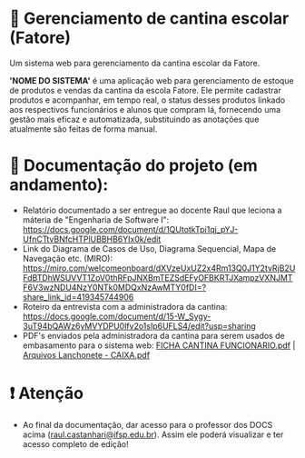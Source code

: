 # 🧃 Gerenciamento de cantina escolar (Fatore)
Um sistema web  para gerenciamento da cantina escolar da Fatore.

**'NOME DO SISTEMA'** é uma aplicação web para gerenciamento de estoque de produtos e vendas da cantina da escola Fatore. Ele permite cadastrar produtos e acompanhar, em tempo real, o status desses produtos linkado aos respectivos funcionários e alunos que compram lá, fornecendo uma gestão mais eficaz e automatizada, substituindo as anotações que atualmente são feitas de forma manual.

# 📂 Documentação do projeto (em andamento):
- Relatório documentado a ser entregue ao docente Raul que leciona a máteria de "Engenharia de Software I":
  https://docs.google.com/document/d/1QUtotkTpi1qj_pYJ-UfnCTtvBNfcHTPlUBBHB6YIx0k/edit
- Link do Diagrama de Casos de Uso, Diagrama Sequencial, Mapa de Navegação etc. (MIRO): 
  https://miro.com/welcomeonboard/dXVzeUxUZ2x4Rm13Q0J1Y2tvRjB2UFdBTDhWSUVVT1ZoV0thRFpJNXBmTEZSdEFyOFBKRTJXampzVXNJMTF6V3wzNDU4NzY0NTk0MDQxNzAwMTY0fDI=?share_link_id=419345744906
- Roteiro da entrevista com a administradora da cantina:
  https://docs.google.com/document/d/15-W_Sygy-3uT94bQAWz6yMVYDPU0lfv2o1sIp6UFLS4/edit?usp=sharing
- PDF's enviados pela administradora da cantina para serem usados de embasamento para o sistema web:
  [FICHA CANTINA FUNCIONARIO.pdf](https://github.com/user-attachments/files/17131629/FICHA.CANTINA.FUNCIONARIO.pdf) | 
  [Arquivos Lanchonete - CAIXA.pdf](https://github.com/user-attachments/files/17131628/Arquivos.Lanchonete.-.CAIXA.pdf)

# ❗ Atenção
-  Ao final da documentação, dar acesso para o professor dos DOCS acima (raul.castanhari@ifsp.edu.br). Assim ele poderá visualizar e ter acesso completo de edição!
